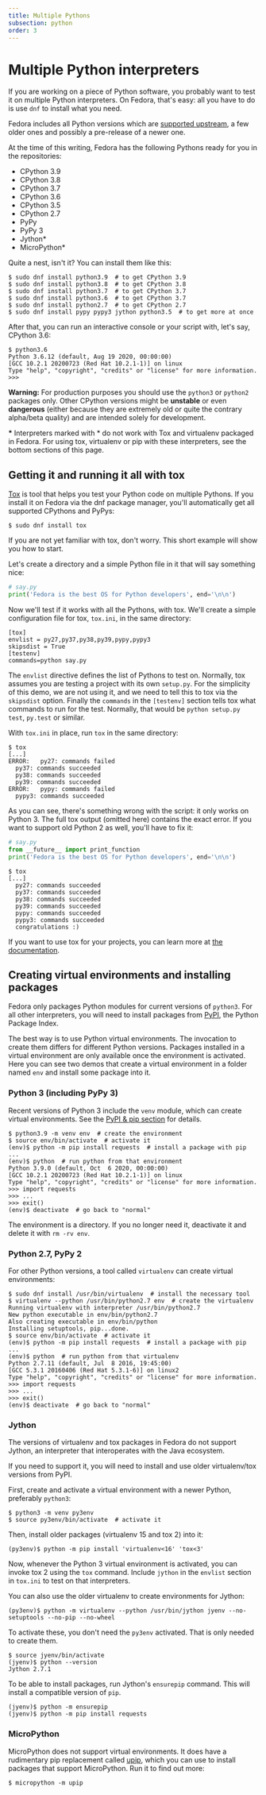 ```yaml
---
title: Multiple Pythons
subsection: python
order: 3
---
```


# Multiple Python interpreters

If you are working on a piece of Python software, you probably want to test it
on multiple Python interpreters. On Fedora, that's easy: all you have to do is
use `dnf` to install what you need.

Fedora includes all Python versions which are [supported upstream](https://devguide.python.org/#status-of-python-branches), a few older ones and possibly a pre-release of a newer one.

At the time of this writing, Fedora has the following Pythons
ready for you in the repositories:
 
 * CPython 3.9
 * CPython 3.8
 * CPython 3.7
 * CPython 3.6
 * CPython 3.5
 * CPython 2.7
 * PyPy
 * PyPy 3
 * Jython\*
 * MicroPython\*

Quite a nest, isn't it?
You can install them like this:

```console
$ sudo dnf install python3.9  # to get CPython 3.9
$ sudo dnf install python3.8  # to get CPython 3.8
$ sudo dnf install python3.7  # to get CPython 3.7
$ sudo dnf install python3.6  # to get CPython 3.7
$ sudo dnf install python2.7  # to get CPython 2.7
$ sudo dnf install pypy pypy3 jython python3.5  # to get more at once
```

After that, you can run an interactive console or your script with, let's say,
CPython 3.6:

```console
$ python3.6
Python 3.6.12 (default, Aug 19 2020, 00:00:00) 
[GCC 10.2.1 20200723 (Red Hat 10.2.1-1)] on linux
Type "help", "copyright", "credits" or "license" for more information.
>>> 
```

**Warning:** For production purposes you should use the `python3` or `python2`
packages only. Other CPython versions might be **unstable** or even **dangerous**
(either because they are extremely old or quite the contrary alpha/beta quality)
and are intended solely for development.

**\*** Interpreters marked with \* do not work with Tox and virtualenv
packaged in Fedora.
For using tox, virtualenv or pip with these interpreters, see the bottom
sections of this page.

## Getting it and running it all with tox

[Tox](https://tox.readthedocs.io/) is tool that helps you test your Python code
on multiple Pythons. If you install it on Fedora via the dnf package manager,
you'll automatically get all supported CPythons and PyPys:

```console
$ sudo dnf install tox
```

If you are not yet familiar with tox, don't worry. This short example will show
you how to start.

Let's create a directory and a simple Python file in it that will say something nice:

```python
# say.py
print('Fedora is the best OS for Python developers', end='\n\n')
```

Now we'll test if it works with all the Pythons, with tox.
We'll create a simple configuration file for tox, `tox.ini`, in the same
directory:

```
[tox]
envlist = py27,py37,py38,py39,pypy,pypy3
skipsdist = True
[testenv]
commands=python say.py
```

The `envlist` directive defines the list of Pythons to test on.
Normally, tox assumes you are testing a project with its own `setup.py`. For
the simplicity of this demo, we are not using it, and we need to tell this to
tox via the `skipsdist` option.
Finally the `commands` in the `[testenv]` section tells tox what commands to run
for the test.
Normally, that would be `python setup.py test`, `py.test` or similar.

With `tox.ini` in place, run `tox` in the same directory:

``` console
$ tox
[...]
ERROR:   py27: commands failed
  py37: commands succeeded
  py38: commands succeeded
  py39: commands succeeded
ERROR:   pypy: commands failed
  pypy3: commands succeeded
```

As you can see, there's something wrong with the script: it only works on
Python 3. The full tox output (omitted here) contains the exact error.
If you want to support old Python 2 as well, you'll have to fix it:

```python
# say.py
from __future__ import print_function
print('Fedora is the best OS for Python developers', end='\n\n')
```

```console
$ tox
[...]
  py27: commands succeeded
  py37: commands succeeded
  py38: commands succeeded
  py39: commands succeeded
  pypy: commands succeeded
  pypy3: commands succeeded
  congratulations :)
```

If you want to use tox for your projects, you can learn more at
[the documentation](https://tox.readthedocs.io/).

## Creating virtual environments and installing packages

Fedora only packages Python modules for current versions of `python3`.
For all other interpreters, you will need to install packages
from [PyPI](https://pypi.python.org/pypi), the Python Package Index.

The best way is to use Python virtual environments.
The invocation to create them differs for different Python versions.
Packages installed in a virtual environment are only available once the
environment is activated.
Here you can see two demos that create a virtual environment in a folder
named `env` and install some package into it.

### Python 3 (including PyPy 3)

Recent versions of Python 3 include the `venv` module, which can create virtual
environments.
See the [PyPI & pip section](https://developer.fedoraproject.org/tech/languages/python/pypi-install.html) for details.

```console
$ python3.9 -m venv env  # create the environment
$ source env/bin/activate  # activate it
(env)$ python -m pip install requests  # install a package with pip
...
(env)$ python  # run python from that environment
Python 3.9.0 (default, Oct  6 2020, 00:00:00) 
[GCC 10.2.1 20200723 (Red Hat 10.2.1-1)] on linux
Type "help", "copyright", "credits" or "license" for more information.
>>> import requests
>>> ...
>>> exit()
(env)$ deactivate  # go back to "normal"
```

The environment is a directory.
If you no longer need it, deactivate it and delete it with `rm -rv env`.

### Python 2.7, PyPy 2

For other Python versions, a tool called `virtualenv` can create virtual
environments:

```console
$ sudo dnf install /usr/bin/virtualenv  # install the necessary tool
$ virtualenv --python /usr/bin/python2.7 env  # create the virtualenv
Running virtualenv with interpreter /usr/bin/python2.7
New python executable in env/bin/python2.7
Also creating executable in env/bin/python
Installing setuptools, pip...done.
$ source env/bin/activate  # activate it
(env)$ python -m pip install requests  # install a package with pip
...
(env)$ python  # run python from that virtualenv
Python 2.7.11 (default, Jul  8 2016, 19:45:00) 
[GCC 5.3.1 20160406 (Red Hat 5.3.1-6)] on linux2
Type "help", "copyright", "credits" or "license" for more information.
>>> import requests
>>> ...
>>> exit()
(env)$ deactivate  # go back to "normal"
```



### Jython

The versions of virtualenv and tox packages in Fedora do not support Jython,
an interpreter that interoperates with the Java ecosystem.

If you need to support it, you will need to install
and use older virtualenv/tox versions from PyPI.

First, create and activate a virtual environment with a newer Python, preferably `python3`:

```console
$ python3 -m venv py3env
$ source py3env/bin/activate  # activate it
```

Then, install older packages (virtualenv 15 and tox 2) into it:

```console
(py3env)$ python -m pip install 'virtualenv<16' 'tox<3'
```

Now, whenever the Python 3 virtual environment is activated, you can invoke
tox 2 using the `tox` command.
Include `jython` in the `envlist` section in `tox.ini` to test
on that interpreters.

You can also use the older virtualenv to create environments for Jython:

```console
(py3env)$ python -m virtualenv --python /usr/bin/jython jyenv --no-setuptools --no-pip --no-wheel
```

To activate these, you don't need the `py3env` activated.
That is only needed to create them.

```console
$ source jyenv/bin/activate
(jyenv)$ python --version
Jython 2.7.1
```

To be able to install packages, run Jython's `ensurepip` command.
This will install a compatible version of `pip`.

```console
(jyenv)$ python -m ensurepip
(jyenv)$ python -m pip install requests
```

### MicroPython

MicroPython does not support virtual environments.
It does have a rudimentary pip replacement called
[upip](https://pypi.python.org/pypi/micropython-upip/), which you can use to
install packages that support MicroPython. Run it to find out more:

```console
$ micropython -m upip
```

